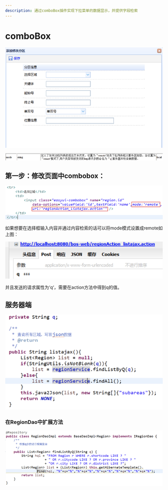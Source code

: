 ```yaml
---
description: 通过comboBox插件实现下拉菜单的数据显示，并提供字段检索
---
```


# comboBox

![](../../../../../.gitbook/assets/image%20%28253%29.png)

![](../../../../../.gitbook/assets/image%20%2895%29.png)

## 第一步：修改页面中combobox：

![](../../../../../.gitbook/assets/image%20%28148%29.png)

如果想要在选择框输入内容并通过内容检索的话可以将mode模式设置成remote如上图：

![](../../../../../.gitbook/assets/image%20%2832%29.png)

并且发送的请求属性为‘q‘，需要在action方法中得到q的值。



## 服务器端

![](../../../../../.gitbook/assets/image%20%28184%29.png)

### 在RegionDao中扩展方法

![](../../../../../.gitbook/assets/image%20%28183%29.png)

